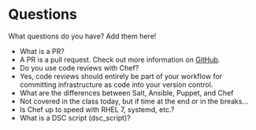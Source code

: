 # Questions

What questions do you have?  Add them here!

* What is a PR?
 * A PR is a pull request. Check out more information on [GitHub](https://help.github.com/articles/using-pull-requests/).
* Do you use code reviews with Chef?
 * Yes, code reviews should entirely be part of your workflow for committing infrastructure as code into your version control.
* What are the differences between Salt, Ansible, Puppet, and Chef
 * Not covered in the class today, but if time at the end or in the breaks...
* Is Chef up to speed with RHEL 7, systemd, etc.?
* What is a DSC script (dsc_script)?
